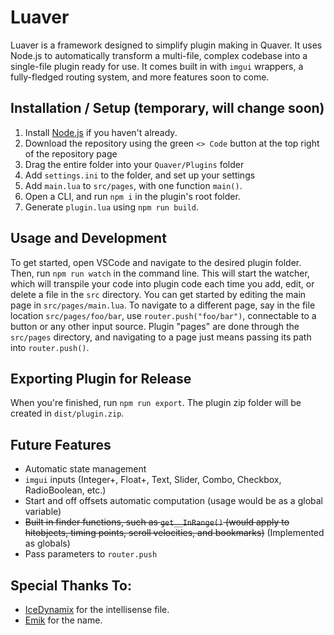 # Luaver

Luaver is a framework designed to simplify plugin making in Quaver. It uses Node.js to automatically transform a multi-file, complex codebase into a single-file plugin ready for use. It comes built in with `imgui` wrappers, a fully-fledged routing system, and more features soon to come.

## Installation / Setup (temporary, will change soon)

1. Install [Node.js](https://nodejs.org/en/download) if you haven't already.
2. Download the repository using the green `<> Code` button at the top right of the repository page
3. Drag the entire folder into your `Quaver/Plugins` folder
4. Add `settings.ini` to the folder, and set up your settings
5. Add `main.lua` to `src/pages`, with one function `main()`.
6. Open a CLI, and run `npm i` in the plugin's root folder.
7. Generate `plugin.lua` using `npm run build`.

## Usage and Development

To get started, open VSCode and navigate to the desired plugin folder. Then, run `npm run watch` in the command line. This will start the watcher, which will transpile your code into plugin code each time you add, edit, or delete a file in the `src` directory. You can get started by editing the main page in `src/pages/main.lua`. To navigate to a different page, say in the file location `src/pages/foo/bar`, use `router.push("foo/bar")`, connectable to a button or any other input source. Plugin "pages" are done through the `src/pages` directory, and navigating to a page just means passing its path into `router.push()`.

## Exporting Plugin for Release

When you're finished, run `npm run export`. The plugin zip folder will be created in `dist/plugin.zip`.

## Future Features

- Automatic state management
- `imgui` inputs (Integer+, Float+, Text, Slider, Combo, Checkbox, RadioBoolean, etc.)
- Start and off offsets automatic computation (usage would be as a global variable)
- ~~Built in finder functions, such as `get__InRange()` (would apply to hitobjects, timing points, scroll velocities, and bookmarks)~~ (Implemented as globals)
- Pass parameters to `router.push`

## Special Thanks To:

- [IceDynamix](https://github.com/IceDynamix/) for the intellisense file.
- [Emik](https://github.com/Emik03) for the name.

